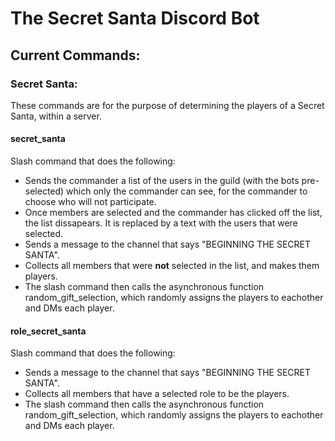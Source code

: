 # The Secret Santa Discord Bot
## Current Commands:
### Secret Santa:
These commands are for the purpose of determining the players of a Secret Santa, within a server.
#### secret_santa
Slash command that does the following:
- Sends the commander a list of the users in the guild (with the bots pre-selected) which only the commander can see, for the commander to choose who will not participate.
- Once members are selected and the commander has clicked off the list, the list dissapears. It is replaced by a text with the users that were selected.
- Sends a message to the channel that says "BEGINNING THE SECRET SANTA".
- Collects all members that were **not** selected in the list, and makes them players.
- The slash command then calls the asynchronous function random_gift_selection, which randomly assigns the players to eachother and DMs each player.
#### role_secret_santa
Slash command that does the following:
- Sends a message to the channel that says "BEGINNING THE SECRET SANTA".
- Collects all members that have a selected role to be the players.
- The slash command then calls the asynchronous function random_gift_selection, which randomly assigns the players to eachother and DMs each player.
